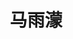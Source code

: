 ---
bio: 
  matter.
education:
  courses:
  - course: 学士学位
    institution: XXX
    year: 2021
email: "XXX@qq.com"
first_name: Yumeng
highlight_name: false
interests:
- 生物信息
last_name: Ma
role: 访问学生
social:
- icon: envelope
  icon_pack: fas
  link: mailto:XXX@qq.com
superuser: true
title: 马雨濛
user_groups:
- "访问学生"
---